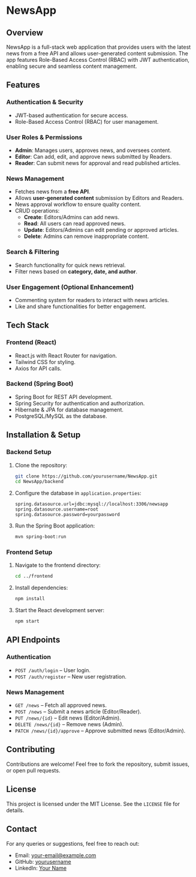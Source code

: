 # NewsApp

## Overview
NewsApp is a full-stack web application that provides users with the latest news from a free API and allows user-generated content submission. The app features Role-Based Access Control (RBAC) with JWT authentication, enabling secure and seamless content management.

## Features
### **Authentication & Security**
- JWT-based authentication for secure access.
- Role-Based Access Control (RBAC) for user management.

### **User Roles & Permissions**
- **Admin**: Manages users, approves news, and oversees content.
- **Editor**: Can add, edit, and approve news submitted by Readers.
- **Reader**: Can submit news for approval and read published articles.

### **News Management**
- Fetches news from a **free API**.
- Allows **user-generated content** submission by Editors and Readers.
- News approval workflow to ensure quality content.
- CRUD operations:
  - **Create**: Editors/Admins can add news.
  - **Read**: All users can read approved news.
  - **Update**: Editors/Admins can edit pending or approved articles.
  - **Delete**: Admins can remove inappropriate content.

### **Search & Filtering**
- Search functionality for quick news retrieval.
- Filter news based on **category, date, and author**.

### **User Engagement (Optional Enhancement)**
- Commenting system for readers to interact with news articles.
- Like and share functionalities for better engagement.

## Tech Stack
### **Frontend (React)**
- React.js with React Router for navigation.
- Tailwind CSS for styling.
- Axios for API calls.

### **Backend (Spring Boot)**
- Spring Boot for REST API development.
- Spring Security for authentication and authorization.
- Hibernate & JPA for database management.
- PostgreSQL/MySQL as the database.

## Installation & Setup
### **Backend Setup**
1. Clone the repository:
   ```sh
   git clone https://github.com/yourusername/NewsApp.git
   cd NewsApp/backend
   ```
2. Configure the database in `application.properties`:
   ```properties
   spring.datasource.url=jdbc:mysql://localhost:3306/newsapp
   spring.datasource.username=root
   spring.datasource.password=yourpassword
   ```
3. Run the Spring Boot application:
   ```sh
   mvn spring-boot:run
   ```

### **Frontend Setup**
1. Navigate to the frontend directory:
   ```sh
   cd ../frontend
   ```
2. Install dependencies:
   ```sh
   npm install
   ```
3. Start the React development server:
   ```sh
   npm start
   ```

## API Endpoints
### **Authentication**
- `POST /auth/login` – User login.
- `POST /auth/register` – New user registration.

### **News Management**
- `GET /news` – Fetch all approved news.
- `POST /news` – Submit a news article (Editor/Reader).
- `PUT /news/{id}` – Edit news (Editor/Admin).
- `DELETE /news/{id}` – Remove news (Admin).
- `PATCH /news/{id}/approve` – Approve submitted news (Editor/Admin).

## Contributing
Contributions are welcome! Feel free to fork the repository, submit issues, or open pull requests.

## License
This project is licensed under the MIT License. See the `LICENSE` file for details.

## Contact
For any queries or suggestions, feel free to reach out:
- Email: your-email@example.com
- GitHub: [yourusername](https://github.com/yourusername)
- LinkedIn: [Your Name](https://linkedin.com/in/yourname)

